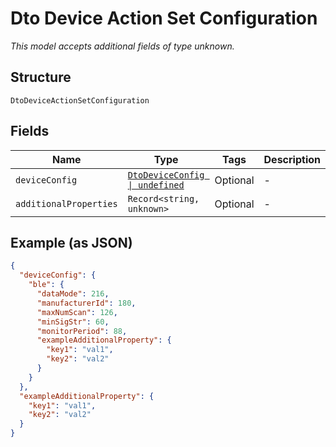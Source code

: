 
# Dto Device Action Set Configuration

*This model accepts additional fields of type unknown.*

## Structure

`DtoDeviceActionSetConfiguration`

## Fields

| Name | Type | Tags | Description |
|  --- | --- | --- | --- |
| `deviceConfig` | [`DtoDeviceConfig \| undefined`](../../doc/models/dto-device-config.md) | Optional | - |
| `additionalProperties` | `Record<string, unknown>` | Optional | - |

## Example (as JSON)

```json
{
  "deviceConfig": {
    "ble": {
      "dataMode": 216,
      "manufacturerId": 180,
      "maxNumScan": 126,
      "minSigStr": 60,
      "monitorPeriod": 88,
      "exampleAdditionalProperty": {
        "key1": "val1",
        "key2": "val2"
      }
    }
  },
  "exampleAdditionalProperty": {
    "key1": "val1",
    "key2": "val2"
  }
}
```

